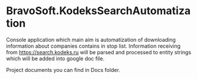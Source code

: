 # BravoSoft.KodeksSearchAutomatization

Console application which main aim is automatization of downloading information about companies contains in stop list. 
Information receiving from https://search.kodeks.ru will be parsed and processed to entity strings which will be added into google doc file.

Project documents you can find in Docs folder.

